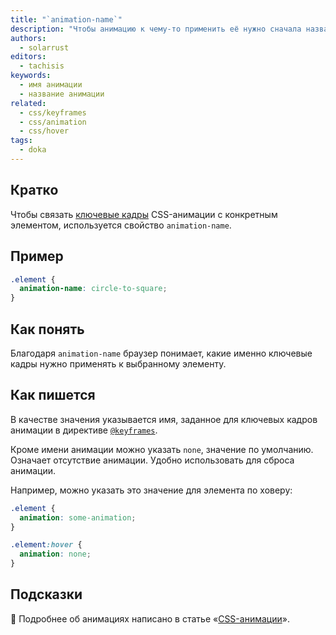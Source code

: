 ```yaml
---
title: "`animation-name`"
description: "Чтобы анимацию к чему-то применить её нужно сначала назвать."
authors:
  - solarrust
editors:
  - tachisis
keywords:
  - имя анимации
  - название анимации
related:
  - css/keyframes
  - css/animation
  - css/hover
tags:
  - doka
---
```


## Кратко

Чтобы связать [ключевые кадры](/css/keyframes/) CSS-анимации с конкретным элементом, используется свойство `animation-name`.

## Пример

```css
.element {
  animation-name: circle-to-square;
}
```

## Как понять

Благодаря `animation-name` браузер понимает, какие именно ключевые кадры нужно применять к выбранному элементу.

## Как пишется

В качестве значения указывается имя, заданное для ключевых кадров анимации в директиве [`@keyframes`](/css/keyframes/).

Кроме имени анимации можно указать `none`, значение по умолчанию. Означает отсутствие анимации. Удобно использовать для сброса анимации.

Например, можно указать это значение для элемента по ховеру:

```css
.element {
  animation: some-animation;
}

.element:hover {
  animation: none;
}
```

## Подсказки

<aside>

🦄 Подробнее об анимациях написано в статье «[CSS-анимации](/css/animation/)».

</aside>
